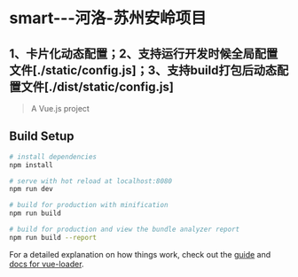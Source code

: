# smart---河洛-苏州安岭项目
## 1、卡片化动态配置；2、支持运行开发时候全局配置文件[./static/config.js]；3、支持build打包后动态配置文件[./dist/static/config.js]

> A Vue.js project

## Build Setup

``` bash
# install dependencies
npm install

# serve with hot reload at localhost:8080
npm run dev

# build for production with minification
npm run build

# build for production and view the bundle analyzer report
npm run build --report
```

For a detailed explanation on how things work, check out the [guide](http://vuejs-templates.github.io/webpack/) and [docs for vue-loader](http://vuejs.github.io/vue-loader).
